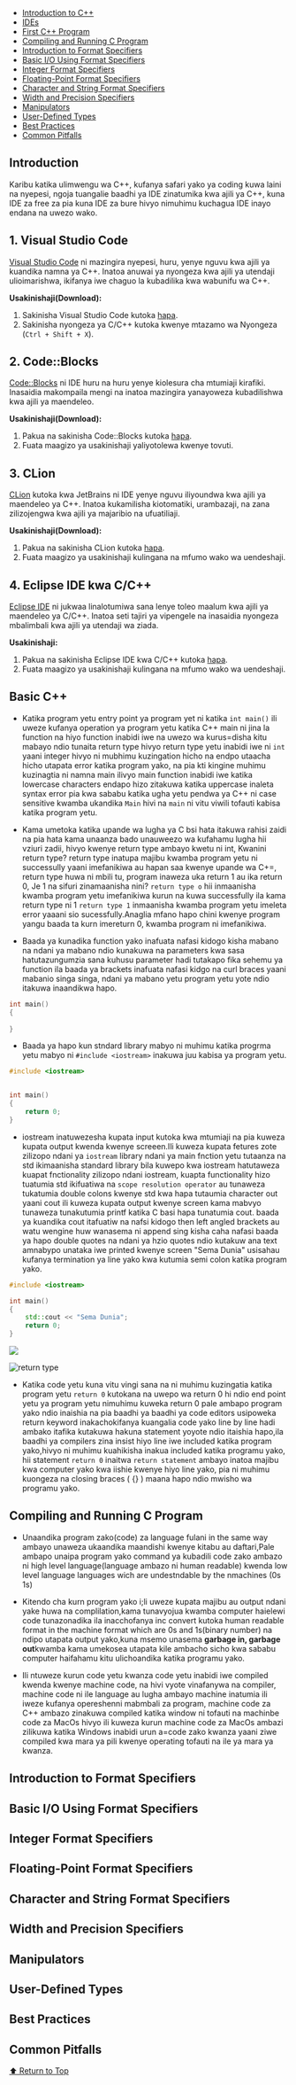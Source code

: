 - [Introduction to C++](#introduction-to-c)
- [IDEs](#ides)
- [First C++ Program](#first-c-program)
- [Compiling and Running C Program](#compiling-and-running-c-program)
- [Introduction to Format Specifiers](#introduction-to-format-specifiers)
- [Basic I/O Using Format Specifiers](#basic-io-using-format-specifiers)
- [Integer Format Specifiers](#integer-format-specifiers)
- [Floating-Point Format Specifiers](#floating-point-format-specifiers)
- [Character and String Format Specifiers](#character-and-string-format-specifiers)
- [Width and Precision Specifiers](#width-and-precision-specifiers)
- [Manipulators](#manipulators)
- [User-Defined Types](#user-defined-types)
- [Best Practices](#best-practices)
- [Common Pitfalls](#common-pitfalls)

<a name="top"></a>

## Introduction

Karibu katika ulimwengu wa C++, kufanya safari yako ya coding kuwa laini na nyepesi, ngoja tuangalie baadhi ya IDE zinatumika kwa ajili ya C++, kuna IDE za free za pia kuna IDE za bure hivyo nimuhimu kuchagua IDE inayo endana na uwezo wako.

## 1. Visual Studio Code

[Visual Studio Code](https://code.visualstudio.com/) ni mazingira nyepesi, huru, yenye nguvu kwa ajili ya kuandika namna ya C++. Inatoa anuwai ya nyongeza kwa ajili ya utendaji ulioimarishwa, ikifanya iwe chaguo la kubadilika kwa wabunifu wa C++.

**Usakinishaji(Download):**

1. Sakinisha Visual Studio Code kutoka [hapa](https://code.visualstudio.com/).
2. Sakinisha nyongeza ya C/C++ kutoka kwenye mtazamo wa Nyongeza (`Ctrl + Shift + X`).

## 2. Code::Blocks

[Code::Blocks](http://www.codeblocks.org/) ni IDE huru na huru yenye kiolesura cha mtumiaji kirafiki. Inasaidia makompaila mengi na inatoa mazingira yanayoweza kubadilishwa kwa ajili ya maendeleo.

**Usakinishaji(Download):**

1. Pakua na sakinisha Code::Blocks kutoka [hapa](http://www.codeblocks.org/).
2. Fuata maagizo ya usakinishaji yaliyotolewa kwenye tovuti.

## 3. CLion

[CLion](https://www.jetbrains.com/clion/) kutoka kwa JetBrains ni IDE yenye nguvu iliyoundwa kwa ajili ya maendeleo ya C++. Inatoa kukamilisha kiotomatiki, urambazaji, na zana zilizojengwa kwa ajili ya majaribio na ufuatiliaji.

**Usakinishaji(Download):**

1. Pakua na sakinisha CLion kutoka [hapa](https://www.jetbrains.com/clion/).
2. Fuata maagizo ya usakinishaji kulingana na mfumo wako wa uendeshaji.

## 4. Eclipse IDE kwa C/C++

[Eclipse IDE](https://www.eclipse.org/) ni jukwaa linalotumiwa sana lenye toleo maalum kwa ajili ya maendeleo ya C/C++. Inatoa seti tajiri ya vipengele na inasaidia nyongeza mbalimbali kwa ajili ya utendaji wa ziada.

**Usakinishaji:**

1. Pakua na sakinisha Eclipse IDE kwa C/C++ kutoka [hapa](https://www.eclipse.org/downloads/).
2. Fuata maagizo ya usakinishaji kulingana na mfumo wako wa uendeshaji.

## Basic C++

- Katika program yetu entry point ya program yet ni katika `int main()` ili uweze kufanya operation ya program yetu katika C++ main ni jina la function na hiyo function inabidi iwe na uwezo wa kurus=disha kitu mabayo ndio tunaita return type hivyo return type yetu inabidi iwe ni `int` yaani integer hivyo ni mubhimu kuzingation hicho na endpo utaacha hicho utapata error katika program yako, na pia kti kingine muhimu kuzinagtia ni namna main ilivyo main function inabidi iwe katika lowercase characters endapo hizo zitakuwa katika uppercase inaleta syntax error pia kwa sababu katika ugha yetu pendwa ya C++ ni case sensitive kwamba ukandika `Main` hivi na `main` ni vitu viwili tofauti kabisa katika program yetu.

- Kama umetoka katika upande wa lugha ya C bsi hata itakuwa rahisi zaidi na pia hata kama unaanza bado unauweezo wa kufahamu lugha hii vziuri zadii, hivyo kwenye return type ambayo kwetu ni int, Kwanini return type? return type inatupa majibu kwamba program yetu ni successully yaani imefanikiwa au hapan saa kwenye upande wa C+=, return type huwa ni mbili tu, program inaweza uka return 1 au ika return 0, Je 1 na sifuri zinamaanisha nini? `return type o` hii inmaanisha kwamba program yetu imefanikiwa kurun na kuwa successfully ila kama return type ni 1 `return type 1` inmaanisha kwamba program yetu imeleta error yaaani sio sucessfully.Anaglia mfano hapo chini kwenye program yangu baada ta kurn imereturn 0, kwamba program ni imefanikiwa.

- Baada ya kunadika function yako inafuata nafasi kidogo kisha mabano na ndani ya mabano ndio kunakuwa na parameters kwa sasa hatutazungumzia sana kuhusu parameter hadi tutakapo fika sehemu ya function ila baada ya brackets inafuata nafasi kidgo na curl braces yaani mabanio singa singa, ndani ya mabano yetu program yetu yote ndio itakuwa inaandikwa hapo.

```cpp
int main()
{
    
}
```

- Baada ya hapo kun stndard library mabyo ni muhimu katika progrma yetu mabyo ni `#include <iostream>` inakuwa juu kabisa ya program yetu.

```cpp
#include <iostream>


int main()
{
    return 0;
}

```

- iostream inatuwezesha kupata input kutoka kwa mtumiaji na pia kuweza kupata output kwenda kwenye screeen.Ili kuweza kupata fetures zote zilizopo ndani ya `iostream` library ndani ya main fnction yetu tutaanza na std ikimaanisha standard library bila kuwepo kwa iostream hatutaweza kuapat fnctionality zilizopo ndani iostream, kuapta functionality hizo tuatumia std ikifuatiwa na `scope resolution operator` au tunaweza tukatumia double colons kwenye std kwa hapa tutaumia character out yaani cout ili kuweza kupata output kwenye screen kama mabvyo tunaweza tunakutumia printf katika C basi hapa tunatumia cout. baada ya kuandika cout itafuatiw na nafsi kidogo then left angled brackets au watu wengine huw wanasema ni append sing kisha caha nafasi baada ya hapo double quotes na ndani ya hzio quotes ndio kutakuw ana text amnabypo unataka iwe printed kwenye screen "Sema Dunia" usisahau kufanya termination ya line yako kwa kutumia semi colon katika program yako.

```cpp
#include <iostream>

int main()
{
    std::cout << "Sema Dunia";
    return 0;
}
```

![](/assets/sema%20dunia.PNG)

![return type](/assets/return%20type.PNG)

- Katika code yetu kuna vitu vingi sana na ni muhimu kuzingatia katika program yetu
`return 0` kutokana na uwepo wa return 0 hi ndio end point yetu ya program yetu nimuhimu kuweka return 0 pale ambapo program yako ndio inaishia na pia baadhi ya baadhi ya code editors usipoweka return keyword inakachokifanya kuangalia code yako line by line hadi ambako itafika kutakuwa hakuna statement yoyote ndio itaishia hapo,ila baadhi ya compilers zina insist hiyo line iwe included katika program yako,hivyo ni muhimu kuahikisha inakua included katika programu yako, hii statement `return 0` inaitwa `return statement` ambayo inatoa majibu kwa computer yako kwa iishie kwenye hiyo line yako, pia ni muhimu kuongeza na closing braces ( {} ) maana hapo ndio mwisho wa programu yako.

## Compiling and Running C Program

- Unaandika program zako(code) za language fulani in the same way ambayo unaweza ukaandika maandishi kwenye kitabu au daftari,Pale ambapo unaipa program yako command ya kubadili code zako ambazo ni high level language(language ambazo ni human readable) kwenda low level language languages wich are undestndable by the nmachines (0s 1s)
- Kitendo cha kurn program yako i;li uweze kupata majibu au output ndani yake huwa na complilation,kama tunavyojua kwamba computer haielewi code tunazonadika ila inacchofanya inc convert kutoka human readable format in the machine format which are 0s and 1s(binary number) na ndipo utapata output yako,kuna msemo unasema **garbage in, garbage out**kwamba kama umekosea utapata kile ambacho sicho kwa sababu computer haifahamu kitu ulichoandika katika programu yako.

- Ili ntuweze kurun code yetu kwanza code yetu inabidi iwe compiled kwenda kwenye machine code, na hivi vyote vinafanywa na compiler, machine code ni ile language au lugha ambayo machine inatumia ili iweze kufanya opereshenni mabmbali za program, machine code za C++ ambazo zinakuwa compiled katika window ni tofauti na machinbe code za MacOs hivyo ili kuweza kurun machine code za MacOs ambazi zilikuwa katika Windows inabidi urun a=code zako kwanza yaani ziwe compiled kwa mara ya pili kwenye operating tofauti na ile ya mara ya kwanza.


## Introduction to Format Specifiers

## Basic I/O Using Format Specifiers

## Integer Format Specifiers

## Floating-Point Format Specifiers

## Character and String Format Specifiers

## Width and Precision Specifiers

## Manipulators

## User-Defined Types

## Best Practices

## Common Pitfalls

[⬆️ Return to Top](#top)
